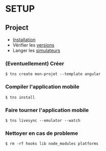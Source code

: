 # SETUP

## Project
* [Installation](INSTALL.md)
* Vérifier les [versions](VERSIONS.md)
* Langer les [simulateurs](EMULATORS.md) 

### (Eventuellement) Créer 
```
$ tns create mon-projet --template angular
```

### Compiler l'application mobile
```
$ tns install
```

### Faire tourner l'application mobile
```
$ tns livesync --emulator --watch
```

### Nettoyer en cas de probleme 

```
$ rm -rf hooks lib node_modules platforms
```
